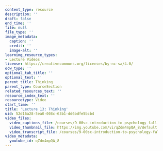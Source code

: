 ```yaml
---
content_type: resource
description: ''
draft: false
end_time: ''
file: null
file_type: ''
image_metadata:
  caption: ''
  credit: ''
  image-alt: ''
learning_resource_types:
- Lecture Videos
license: https://creativecommons.org/licenses/by-nc-sa/4.0/
ocw_type: ''
optional_tab_title: ''
optional_text: ''
parent_title: Thinking
parent_type: CourseSection
related_resources_text: ''
resource_index_text: ''
resourcetype: Video
start_time: ''
title: 'Lecture 13: Thinking'
uid: 52d16a28-5ea0-008c-63b1-dd6bdfe5bcb4
video_files:
  video_captions_file: /courses/9-00sc-introduction-to-psychology-fall-2011/dbc00fdf0b5157f1bb6413de3dc2f6a4_qZdm4mpQA_8.vtt
  video_thumbnail_file: https://img.youtube.com/vi/qZdm4mpQA_8/default.jpg
  video_transcript_file: /courses/9-00sc-introduction-to-psychology-fall-2011/52d6fc76581fd39f16950c9bbb96adf8_qZdm4mpQA_8.pdf
video_metadata:
  youtube_id: qZdm4mpQA_8
---
```

